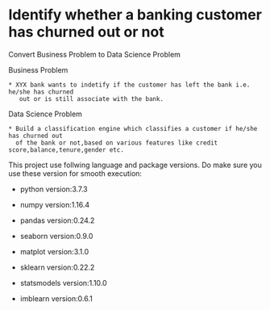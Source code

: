 
# Identify whether a banking customer has churned out or not

Convert Business Problem to Data Science Problem

Business Problem

    * XYX bank wants to indetify if the customer has left the bank i.e. he/she has churned 
       out or is still associate with the bank.

Data Science Problem

    * Build a classification engine which classifies a customer if he/she has churned out 
      of the bank or not,based on various features like credit score,balance,tenure,gender etc.

This project use follwing language and package versions. Do make sure you use these version for smooth execution:

* python version:3.7.3

* numpy version:1.16.4

* pandas version:0.24.2

* seaborn version:0.9.0

* matplot version:3.1.0

* sklearn version:0.22.2

* statsmodels version:1.10.0

* imblearn version:0.6.1
